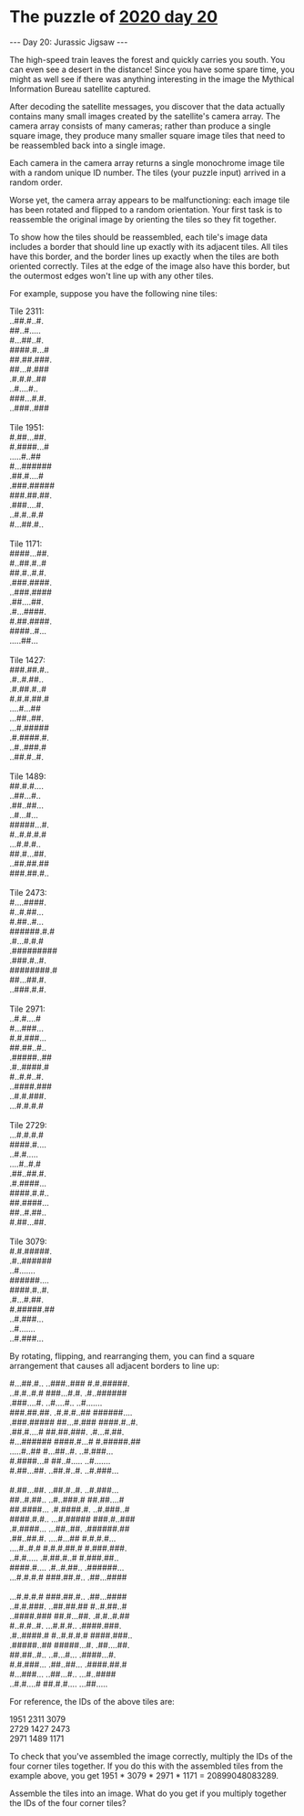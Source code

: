 # The puzzle of [2020 day 20](https://adventofcode.com/2020/day/20)

--- Day 20: Jurassic Jigsaw ---

The high-speed train leaves the forest and quickly carries you south. You can even see a desert in the distance! Since you have some spare time, you might as well see if there was anything interesting in the image the Mythical Information Bureau satellite captured.

After decoding the satellite messages, you discover that the data actually contains many small images created by the satellite's camera array. The camera array consists of many cameras; rather than produce a single square image, they produce many smaller square image tiles that need to be reassembled back into a single image.

Each camera in the camera array returns a single monochrome image tile with a random unique ID number.  The tiles (your puzzle input) arrived in a random order.

Worse yet, the camera array appears to be malfunctioning: each image tile has been rotated and flipped to a random orientation. Your first task is to reassemble the original image by orienting the tiles so they fit together.

To show how the tiles should be reassembled, each tile's image data includes a border that should line up exactly with its adjacent tiles. All tiles have this border, and the border lines up exactly when the tiles are both oriented correctly. Tiles at the edge of the image also have this border, but the outermost edges won't line up with any other tiles.

For example, suppose you have the following nine tiles:

Tile 2311:\
..##.#..#.\
##..#.....\
#...##..#.\
####.#...#\
##.##.###.\
##...#.###\
.#.#.#..##\
..#....#..\
###...#.#.\
..###..###\
\
Tile 1951:\
#.##...##.\
#.####...#\
.....#..##\
#...######\
.##.#....#\
.###.#####\
###.##.##.\
.###....#.\
..#.#..#.#\
#...##.#..\
\
Tile 1171:\
####...##.\
#..##.#..#\
##.#..#.#.\
.###.####.\
..###.####\
.##....##.\
.#...####.\
#.##.####.\
####..#...\
.....##...\
\
Tile 1427:\
###.##.#..\
.#..#.##..\
.#.##.#..#\
#.#.#.##.#\
....#...##\
...##..##.\
...#.#####\
.#.####.#.\
..#..###.#\
..##.#..#.\
\
Tile 1489:\
##.#.#....\
..##...#..\
.##..##...\
..#...#...\
#####...#.\
#..#.#.#.#\
...#.#.#..\
##.#...##.\
..##.##.##\
###.##.#..\
\
Tile 2473:\
#....####.\
#..#.##...\
#.##..#...\
######.#.#\
.#...#.#.#\
.#########\
.###.#..#.\
########.#\
##...##.#.\
..###.#.#.\
\
Tile 2971:\
..#.#....#\
#...###...\
#.#.###...\
##.##..#..\
.#####..##\
.#..####.#\
#..#.#..#.\
..####.###\
..#.#.###.\
...#.#.#.#\
\
Tile 2729:\
...#.#.#.#\
####.#....\
..#.#.....\
....#..#.#\
.##..##.#.\
.#.####...\
####.#.#..\
##.####...\
##..#.##..\
#.##...##.\
\
Tile 3079:\
#.#.#####.\
.#..######\
..#.......\
######....\
####.#..#.\
.#...#.##.\
#.#####.##\
..#.###...\
..#.......\
..#.###...

By rotating, flipping, and rearranging them, you can find a square arrangement that causes all adjacent borders to line up:

#...##.#.. ..###..### #.#.#####.\
..#.#..#.# ###...#.#. .#..######\
.###....#. ..#....#.. ..#.......\
###.##.##. .#.#.#..## ######....\
.###.##### ##...#.### ####.#..#.\
.##.#....# ##.##.###. .#...#.##.\
#...###### ####.#...# #.#####.##\
.....#..## #...##..#. ..#.###...\
#.####...# ##..#..... ..#.......\
#.##...##. ..##.#..#. ..#.###...\
\
#.##...##. ..##.#..#. ..#.###...\
##..#.##.. ..#..###.# ##.##....#\
##.####... .#.####.#. ..#.###..#\
####.#.#.. ...#.##### ###.#..###\
.#.####... ...##..##. .######.##\
.##..##.#. ....#...## #.#.#.#...\
....#..#.# #.#.#.##.# #.###.###.\
..#.#..... .#.##.#..# #.###.##..\
####.#.... .#..#.##.. .######...\
...#.#.#.# ###.##.#.. .##...####\
\
...#.#.#.# ###.##.#.. .##...####\
..#.#.###. ..##.##.## #..#.##..#\
..####.### ##.#...##. .#.#..#.##\
#..#.#..#. ...#.#.#.. .####.###.\
.#..####.# #..#.#.#.# ####.###..\
.#####..## #####...#. .##....##.\
##.##..#.. ..#...#... .####...#.\
#.#.###... .##..##... .####.##.#\
#...###... ..##...#.. ...#..####\
..#.#....# ##.#.#.... ...##.....

For reference, the IDs of the above tiles are:

1951    2311    3079\
2729    1427    2473\
2971    1489    1171

To check that you've assembled the image correctly, multiply the IDs of the four corner tiles together. If you do this with the assembled tiles from the example above, you get 1951 * 3079 * 2971 * 1171 = 20899048083289.

Assemble the tiles into an image. What do you get if you multiply together the IDs of the four corner tiles?